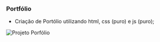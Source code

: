 ### Portfólio

- Criação de Portólio utilizando html, css (puro) e js (puro);

![Projeto Porfólio](https://github.com/GustavoCaspirro/Portfolio-HTML-CSS-JS/tree/master/img/porfolio.png)